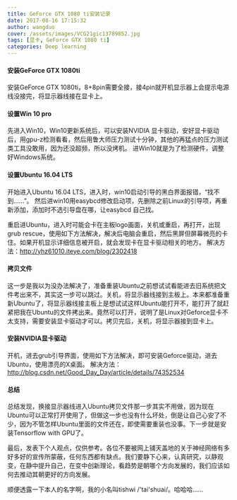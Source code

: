 ```yaml
---
title: GeForce GTX 1080 ti安装记录
date: 2017-08-16 17:15:32
author: wangduo
cover: /assets/images/VCG21gic13789852.jpg
tags: [显卡, GeForce GTX 1080 ti]
categories: Deep learning
---
```


#### 安装GeForce GTX 1080ti
安装GeForce GTX 1080ti，8+8pin需要全接，接4pin就开机显示器上会提示电源线没接完，将显示器线接在显卡上。

#### 设置Win 10 pro
先进入Win10，Win10更新系统后，可以安装NVIDIA 显卡驱动，安好显卡驱动后，用gpu-z检测看看，然后用鲁大师压力测试十分钟，其他的再猛点的压力测试类工具没敢用，因为还没超频，所以没烤机。
进Win10就是为了检测硬件，调整好Windows系统。

#### 设置Ubuntu 16.04 LTS
开始进入Ubuntu 16.04 LTS，进入时，win10启动引导的黑白界面报错，“找不到……”。
然后进win10用easybcd修改启动项，先删除之前Linux的引导项，再重新添加，添加时不选引导盘在哪，让easybcd 自己找。

重启进Ubuntu，进入时可能会卡在主板logo画面，关机或重启，再打开，出现grub rescue，使用如下方法解决，解决后电脑会重启，然后黑屏但屏幕微亮的卡住。如果开机显示详细信息被开启，就会发现卡在显卡驱动相关的地方。
解决方法：http://yhz61010.iteye.com/blog/2302418

#### 拷贝文件
这一步是我以为没办法解决了，准备重装Ubuntu之前想试试看能进去旧系统把文件考出来不，其实这一步可以跳过。关机，将显示器线接到主板上。本来都准备重新Ubuntu了，将显示器线接主板上是想试试这样Ubuntu能打开不，能打开了就赶紧把我在Ubuntu的文件拷出来。竟然可以打开，说明了是Linux对Geforce显卡不太支持，需要安装显卡驱动才可以。拷贝完后，关机，将显示器接到显卡上。

#### 安装NVIDIA显卡驱动
开机，进去grub引导界面，使用如下方法解决，即可安装Geforce驱动，进去Ubuntu，使用漂亮的X桌面。
解决方法：http://blog.csdn.net/Good_Day_Day/article/details/74352534

#### 总结
总结发现，换接显示器线进入Ubuntu拷贝文件那一步其实不用做，因为现在Ubuntu可以正常打开使用了，但做这一步也没有什么坏处，倒是让自己心安了不少，因为不管怎样Ubuntu里面的文件还在，即使需要重装也没事。下一步就是安装Tensorflow with GPU了。

最后，发表下个人观点，仅供参考。各位不要被网上铺天盖地的关于神经网络有多好多好的宣传所蒙蔽，任何东西都有缺点。我们要静下心来，认真研究，以静观变，在静中提升自己，在变中创新理论，看趋势是朝哪个方向发展的，我们应该如何去推动其朝更好的方向发展。

顺便透露一下本人的名字啊，我的小名叫tishwi /'tai'shuai/。哈哈哈……
